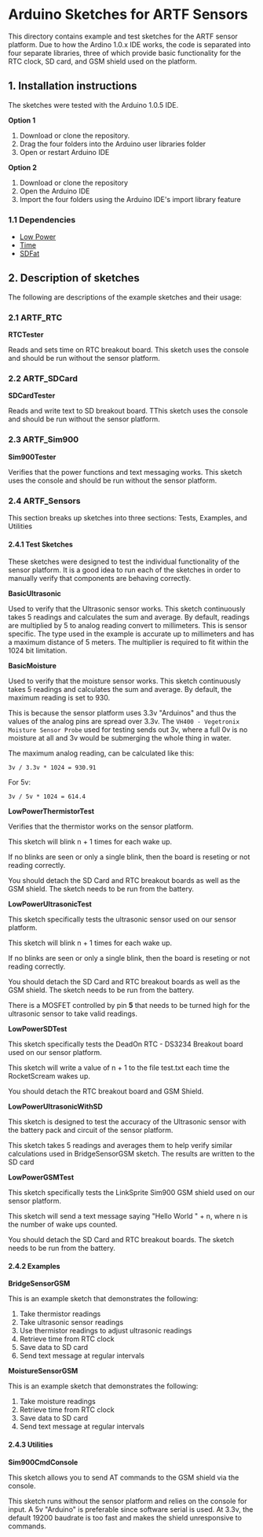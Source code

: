 # Arduino Sketches for ARTF Sensors

This directory contains example and test sketches for the ARTF sensor
platform. Due to how the Ardino 1.0.x IDE works, the code is separated into
four separate libraries, three of which provide basic functionality for
the RTC clock, SD card, and GSM shield used on the platform.

## 1. Installation instructions

The sketches were tested with the Arduino 1.0.5 IDE.

**Option 1**

1. Download or clone the repository.
2. Drag the four folders into the Arduino user libraries folder
3. Open or restart Arduino IDE

**Option 2**

1. Download or clone the repository
2. Open the Arduino IDE
3. Import the four folders using the Arduino IDE's import library feature

### 1.1 Dependencies

- [Low Power](https://github.com/rocketscream/Low-Power)
- [Time](http://playground.arduino.cc/uploads/Code/Time.zip)
- [SDFat](https://code.google.com/p/sdfatlib/)

## 2. Description of sketches

The following are descriptions of the example sketches and their usage:

### 2.1 ARTF\_RTC

**RTCTester**

Reads and sets time on RTC breakout board. This sketch uses the console and
should be run without the sensor platform.
### 2.2 ARTF\_SDCard

**SDCardTester**

Reads and write text to SD breakout board. TThis sketch uses the console and
should be run without the sensor platform.

### 2.3 ARTF\_Sim900

**Sim900Tester**

Verifies that the power functions and text messaging works. This sketch uses the
console and should be run without the sensor platform.


### 2.4 ARTF\_Sensors

This section breaks up sketches into three sections: Tests, Examples, and
Utilities

#### 2.4.1 Test Sketches

These sketches were designed to test the individual functionality of the sensor
platform. It is a good idea to run each of the sketches in order to manually
verify that components are behaving correctly.

**BasicUltrasonic**

Used to verify that the Ultrasonic sensor works. This sketch continuously
takes 5 readings and calculates the sum and average. By default, readings
are multiplied by 5 to analog reading convert to millimeters. This is sensor
specific. The type used in the example is accurate up to millimeters and has a
maximum distance of 5 meters. The multiplier is required to fit within the
1024 bit limitation.

**BasicMoisture**

Used to verify that the moisture sensor works. This sketch continuously
takes 5 readings and calculates the sum and average. By default, the maximum
reading is set to 930.

This is because the sensor platform uses 3.3v "Arduinos" and thus the values of
the analog pins are spread over 3.3v. The `VH400 - Vegetronix Moisture Sensor Probe`
used for testing sends out 3v, where a full 0v is no moisture at all and 3v
would be submerging the whole thing in water.

The maximum analog reading, can be calculated like this:

`3v / 3.3v * 1024 = 930.91`

For 5v:

`3v / 5v * 1024 = 614.4`

**LowPowerThermistorTest**

Verifies that the thermistor works on the sensor platform.

This sketch will blink n + 1 times for each wake up.

If no blinks are seen or only a single blink, then the board
is reseting or not reading correctly.

You should detach the SD Card and RTC breakout boards as well
as the GSM shield. The sketch needs to be run from the battery.

**LowPowerUltrasonicTest**

This sketch specifically tests the ultrasonic sensor used
on our sensor platform.

This sketch will blink n + 1 times for each wake up.

If no blinks are seen or only a single blink, then the board
is reseting or not reading correctly.

You should detach the SD Card and RTC breakout boards as well
as the GSM shield. The sketch needs to be run from the battery.

There is a MOSFET controlled by pin **5** that needs to be
turned high for the ultrasonic sensor to take valid readings.

**LowPowerSDTest**

This sketch specifically tests the DeadOn RTC - DS3234 Breakout board
used on our sensor platform.

This sketch will write a value of n + 1 to the file test.txt each time
the RocketScream wakes up.

You should detach the RTC breakout board and GSM Shield.

**LowPowerUltrasonicWithSD**

This sketch is designed to test the accuracy of the Ultrasonic
sensor with the battery pack and circuit of the sensor platform.

This sketch takes 5 readings and averages them to
help verify similar calculations used in BridgeSensorGSM
sketch. The results are written to the SD card

**LowPowerGSMTest**

This sketch specifically tests the LinkSprite Sim900 GSM shield
used on our sensor platform.

This sketch will send a text message saying "Hello World " + n,
where n is the number of wake ups counted.

You should detach the SD Card and RTC breakout boards. The sketch
needs to be run from the battery.

#### 2.4.2 Examples

**BridgeSensorGSM**

This is an example sketch that demonstrates the following:

1. Take thermistor readings
2. Take ultrasonic sensor readings
3. Use thermistor readings to adjust ultrasonic readings
4. Retrieve time from RTC clock
5. Save data to SD card
6. Send text message at regular intervals

**MoistureSensorGSM**

This is an example sketch that demonstrates the following:

1. Take moisture readings
2. Retrieve time from RTC clock
3. Save data to SD card
4. Send text message at regular intervals

#### 2.4.3 Utilities

**Sim900CmdConsole**

This sketch allows you to send AT commands to the GSM shield via the console.

This sketch runs without the sensor platform and relies on the console for
input. A 5v "Arduino" is preferable since software serial is used. At 3.3v,
the default 19200 baudrate is too fast and makes the shield unresponsive to
commands.
